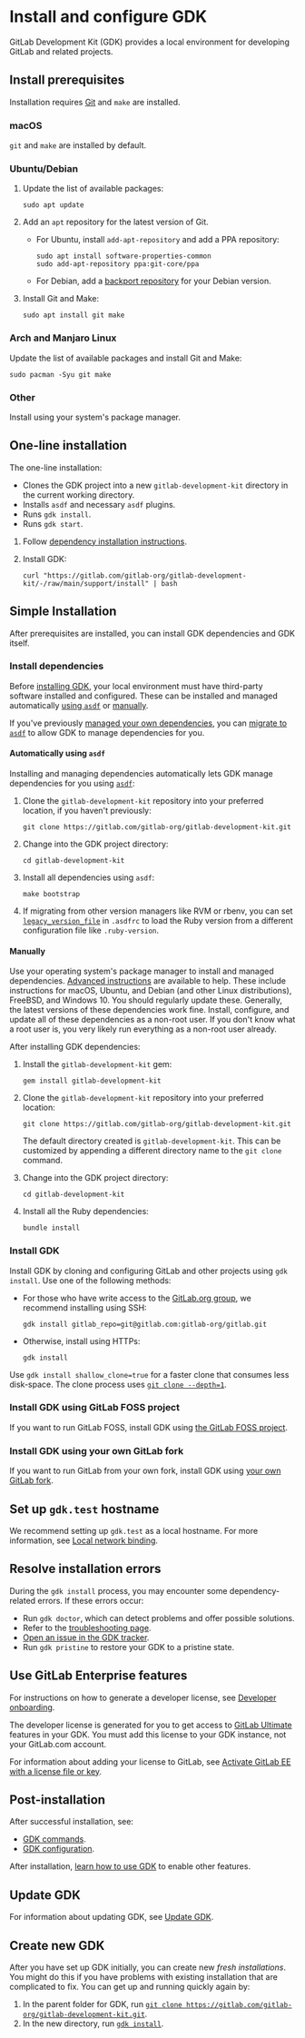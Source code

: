 # Install and configure GDK

GitLab Development Kit (GDK) provides a local environment for developing GitLab
and related projects.

## Install prerequisites

Installation requires [Git](https://git-scm.com/downloads) and `make` are installed.

### macOS

`git` and `make` are installed by default.

### Ubuntu/Debian

  1. Update the list of available packages:

     ```shell
     sudo apt update
     ```

  1. Add an `apt` repository for the latest version of Git.

     - For Ubuntu, install `add-apt-repository` and add a PPA repository:

       ```shell
       sudo apt install software-properties-common
       sudo add-apt-repository ppa:git-core/ppa
       ```

     - For Debian, add a [backport repository](https://backports.debian.org/Instructions/) for your
       Debian version.

  1. Install Git and Make:

     ```shell
     sudo apt install git make
     ```

### Arch and Manjaro Linux

Update the list of available packages and install Git and Make:

```shell
sudo pacman -Syu git make
```

### Other

Install using your system's package manager.

## One-line installation

The one-line installation:

- Clones the GDK project into a new `gitlab-development-kit` directory in the current working
  directory.
- Installs `asdf` and necessary `asdf` plugins.
- Runs `gdk install`.
- Runs `gdk start`.

1. Follow [dependency installation instructions](index.md#install-prerequisites).

1. Install GDK:

    ```shell
    curl "https://gitlab.com/gitlab-org/gitlab-development-kit/-/raw/main/support/install" | bash
    ```

## Simple Installation

After prerequisites are installed, you can install GDK dependencies and GDK itself.

### Install dependencies

Before [installing GDK](#install-gdk), your local environment must have third-party software
installed and configured. These can be installed and managed automatically
[using `asdf`](#automatically-using-asdf) or [manually](#manually).

If you've previously [managed your own dependencies](advanced.md), you can
[migrate to `asdf`](migrate_to_asdf.md) to allow GDK to manage dependencies for you.

#### Automatically using `asdf`

Installing and managing dependencies automatically lets GDK manage dependencies for you using
[`asdf`](https://asdf-vm.com/#/core-manage-asdf):

1. Clone the `gitlab-development-kit` repository into your preferred location, if you haven't previously:

   ```shell
   git clone https://gitlab.com/gitlab-org/gitlab-development-kit.git
   ```

1. Change into the GDK project directory:

   ```shell
   cd gitlab-development-kit
   ```

1. Install all dependencies using `asdf`:

   ```shell
   make bootstrap
   ```

1. If migrating from other version managers like RVM or rbenv, you can set
   [`legacy_version_file`](https://asdf-vm.com/manage/configuration.html#legacy-version-file) in `.asdfrc` to load the
   Ruby version from a different configuration file like `.ruby-version`.

#### Manually

Use your operating system's package manager to install and managed dependencies.
[Advanced instructions](advanced.md) are available to help. These include instructions for macOS,
Ubuntu, and Debian (and other Linux distributions), FreeBSD, and Windows 10. You should
regularly update these. Generally, the latest versions of these dependencies work fine. Install,
configure, and update all of these dependencies as a non-root user. If you don't know what a root
user is, you very likely run everything as a non-root user already.

After installing GDK dependencies:

1. Install the `gitlab-development-kit` gem:

   ```shell
   gem install gitlab-development-kit
   ```

1. Clone the `gitlab-development-kit` repository into your preferred location:

   ```shell
   git clone https://gitlab.com/gitlab-org/gitlab-development-kit.git
   ```

   The default directory created is `gitlab-development-kit`. This can be customized by appending a different directory name to the `git clone` command.

1. Change into the GDK project directory:

   ```shell
   cd gitlab-development-kit
   ```

1. Install all the Ruby dependencies:

   ```shell
   bundle install
   ```

### Install GDK

Install GDK by cloning and configuring GitLab and other projects using
`gdk install`. Use one of the following methods:

- For those who have write access to the [GitLab.org group](https://gitlab.com/gitlab-org), we
  recommend installing using SSH:

  ```shell
  gdk install gitlab_repo=git@gitlab.com:gitlab-org/gitlab.git
  ```

- Otherwise, install using HTTPs:

    ```shell
    gdk install
    ```

Use `gdk install shallow_clone=true` for a faster clone that consumes less disk-space. The clone
process uses [`git clone --depth=1`](https://www.git-scm.com/docs/git-clone#Documentation/git-clone.txt---depthltdepthgt).

### Install GDK using GitLab FOSS project

If you want to run GitLab FOSS, install GDK using
[the GitLab FOSS project](install_alternatives.md#install-using-gitlab-foss-project).

### Install GDK using your own GitLab fork

If you want to run GitLab from your own fork, install GDK using
[your own GitLab fork](install_alternatives.md#install-using-your-own-gitlab-fork).

## Set up `gdk.test` hostname

We recommend setting up `gdk.test` as a local hostname. For more information, see
[Local network binding](howto/local_network.md).

## Resolve installation errors

During the `gdk install` process, you may encounter some dependency-related
errors. If these errors occur:

- Run `gdk doctor`, which can detect problems and offer possible solutions.
- Refer to the [troubleshooting page](troubleshooting/index.md).
- [Open an issue in the GDK tracker](https://gitlab.com/gitlab-org/gitlab-development-kit/issues).
- Run `gdk pristine` to restore your GDK to a pristine state.

## Use GitLab Enterprise features

For instructions on how to generate a developer license, see [Developer onboarding](https://about.gitlab.com/handbook/developer-onboarding/#working-on-gitlab-ee-developer-licenses).

The developer license is generated for you to get access to [GitLab Ultimate](https://about.gitlab.com/handbook/marketing/strategic-marketing/tiers/) features in your GDK. You must add this license to your GDK instance, not your GitLab.com account.

For information about adding your license to GitLab, see [Activate GitLab EE with a license file or key](https://docs.gitlab.com/ee/user/admin_area/license_file.html).

## Post-installation

After successful installation, see:

- [GDK commands](gdk_commands.md).
- [GDK configuration](configuration.md).

After installation, [learn how to use GDK](howto/index.md) to enable other
features.

## Update GDK

For information about updating GDK, see [Update GDK](gdk_commands.md#update-gdk).

## Create new GDK

After you have set up GDK initially, you can create new *fresh installations*. You might do this if
you have problems with existing installation that are complicated to fix. You can get up and running
quickly again by:

1. In the parent folder for GDK, run [`git clone https://gitlab.com/gitlab-org/gitlab-development-kit.git`](#manually).
1. In the new directory, run [`gdk install`](#install-gdk).

